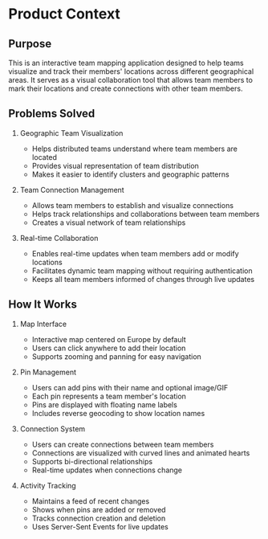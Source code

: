# Product Context

## Purpose
This is an interactive team mapping application designed to help teams visualize and track their members' locations across different geographical areas. It serves as a visual collaboration tool that allows team members to mark their locations and create connections with other team members.

## Problems Solved
1. Geographic Team Visualization
   - Helps distributed teams understand where team members are located
   - Provides visual representation of team distribution
   - Makes it easier to identify clusters and geographic patterns

2. Team Connection Management
   - Allows team members to establish and visualize connections
   - Helps track relationships and collaborations between team members
   - Creates a visual network of team relationships

3. Real-time Collaboration
   - Enables real-time updates when team members add or modify locations
   - Facilitates dynamic team mapping without requiring authentication
   - Keeps all team members informed of changes through live updates

## How It Works
1. Map Interface
   - Interactive map centered on Europe by default
   - Users can click anywhere to add their location
   - Supports zooming and panning for easy navigation

2. Pin Management
   - Users can add pins with their name and optional image/GIF
   - Each pin represents a team member's location
   - Pins are displayed with floating name labels
   - Includes reverse geocoding to show location names

3. Connection System
   - Users can create connections between team members
   - Connections are visualized with curved lines and animated hearts
   - Supports bi-directional relationships
   - Real-time updates when connections change

4. Activity Tracking
   - Maintains a feed of recent changes
   - Shows when pins are added or removed
   - Tracks connection creation and deletion
   - Uses Server-Sent Events for live updates